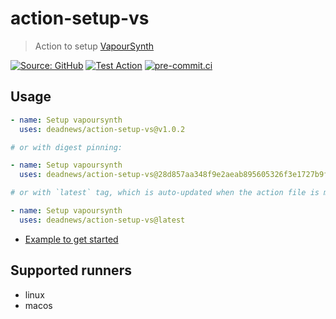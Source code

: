 # action-setup-vs

> Action to setup [VapourSynth](https://github.com/vapoursynth/vapoursynth)

[![Source: GitHub](https://img.shields.io/badge/source-github-blue.svg?logo=github&logoColor=white)](https://github.com/DeadNews/action-setup-vs)
[![Test Action](https://github.com/DeadNews/action-setup-vs/actions/workflows/test-action.yml/badge.svg)](https://github.com/DeadNews/action-setup-vs/actions/workflows/test-action.yml)
[![pre-commit.ci](https://results.pre-commit.ci/badge/github/DeadNews/action-setup-vs/main.svg)](https://results.pre-commit.ci/latest/github/DeadNews/action-setup-vs/main)

## Usage

```yaml
- name: Setup vapoursynth
  uses: deadnews/action-setup-vs@v1.0.2

# or with digest pinning:

- name: Setup vapoursynth
  uses: deadnews/action-setup-vs@28d857aa348f9e2aeab895605326f3e1727b9fd8 # v1.0.2

# or with `latest` tag, which is auto-updated when the action file is modified:

- name: Setup vapoursynth
  uses: deadnews/action-setup-vs@latest
```

- [Example to get started](https://github.com/DeadNews/action-setup-vs/blob/main/.github/workflows/test-action.yml)

## Supported runners

- linux
- macos
